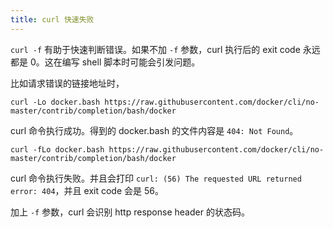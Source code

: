 ```yaml
---
title: curl 快速失败
---
```



`curl -f` 有助于快速判断错误。如果不加 `-f` 参数，curl 执行后的 exit code 永远都是 0。这在编写 shell 脚本时可能会引发问题。

比如请求错误的链接地址时，

`curl -Lo docker.bash https://raw.githubusercontent.com/docker/cli/no-master/contrib/completion/bash/docker`

curl 命令执行成功。得到的 docker.bash 的文件内容是 `404: Not Found`。

`curl -fLo docker.bash https://raw.githubusercontent.com/docker/cli/no-master/contrib/completion/bash/docker`

curl 命令执行失败。并且会打印 `curl: (56) The requested URL returned error: 404`，并且 exit code 会是 56。

加上 `-f` 参数，curl 会识别 http response header 的状态码。
